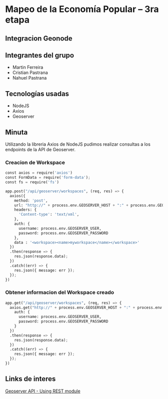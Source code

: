 # Mapeo de la Economía Popular – 3ra etapa 
## Integracion Geonode

## Integrantes del grupo

- Martin Ferreira
- Cristian Pastrana
- Nahuel Pastrana

## Tecnologías usadas 

- NodeJS
- Axios
- Geoserver


## Minuta


Utilizando la libreria Axios de NodeJS pudimos realizar consultas a los endpoints de la API de Geoserver.

### Creacion de Workspace

```python
const axios = require('axios')
const FormData = require('form-data');
const fs = require('fs')

app.post("/api/geoserver/workspaces", (req, res) => {
  axios({
    method: 'post',
    url: "http://" + process.env.GEOSERVER_HOST + ":" + process.env.GEOSERVER_PORT + "/geoserver/rest/workspaces",
    headers: { 
      'Content-type': 'text/xml', 
    },
    auth: {
      username: process.env.GEOSERVER_USER,
      password: process.env.GEOSERVER_PASSWORD
    },
    data : '<workspace><name>myworkspace</name></workspace>'
  })
  .then(response => {
    res.json(response.data);
  })
  .catch((err) => {
    res.json({ message: err });
  });
})
```
### Obtener informacion del Workspace creado

```python
app.get("/api/geoserver/workspaces", (req, res) => {
  axios.get("http://" + process.env.GEOSERVER_HOST + ":" + process.env.GEOSERVER_PORT + "/geoserver/rest/workspaces/myworkspace.json",{
    auth: {
      username: process.env.GEOSERVER_USER,
      password: process.env.GEOSERVER_PASSWORD
    }
  })
  .then(response => {
    res.json(response.data);
  })
  .catch((err) => {
    res.json({ message: err });
  });
})

```




## Links de interes 
[Geoserver API - Using REST module](https://doc-geonode.readthedocs.io/en/latest/005_dev_workshop/006_geonode_apis/geoserver_rest/using_rest.html)
